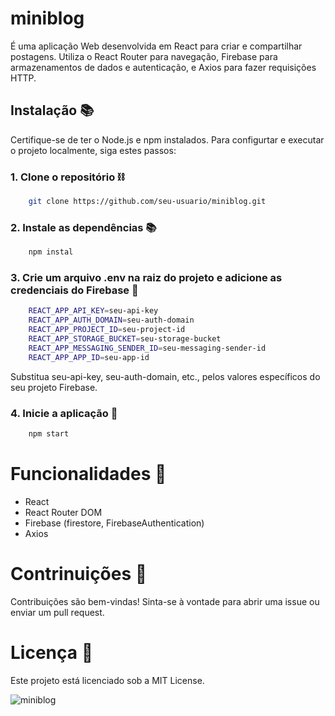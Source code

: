 # miniblog 
<div>
    <p>É uma aplicação Web desenvolvida em React para criar e compartilhar postagens. Utiliza o React Router para navegação, Firebase para armazenamentos de dados e autenticação, e Axios para fazer requisições HTTP.
    </p>
</div>

## Instalação 📚
<div>
    <p>Certifique-se de ter o Node.js e npm instalados. Para configurtar e executar o projeto localmente, siga estes passos:</p>
</div>

### 1. Clone o repositório ⛓
```bash 
    git clone https://github.com/seu-usuario/miniblog.git
```

### 2. Instale as dependências 📚
```bash
    npm instal
```
 
 ### 3. Crie um arquivo .env na raiz do projeto e adicione as credenciais do Firebase 🧮
```bash
    REACT_APP_API_KEY=seu-api-key
    REACT_APP_AUTH_DOMAIN=seu-auth-domain
    REACT_APP_PROJECT_ID=seu-project-id
    REACT_APP_STORAGE_BUCKET=seu-storage-bucket
    REACT_APP_MESSAGING_SENDER_ID=seu-messaging-sender-id
    REACT_APP_APP_ID=seu-app-id
```
<div>
    <p>Substitua seu-api-key, seu-auth-domain, etc., pelos valores específicos do seu projeto Firebase.</p>
</div>

### 4. Inicie a aplicação 🧭 
```bash
    npm start
```

# Funcionalidades 🚀
- React
- React Router DOM
- Firebase (firestore, FirebaseAuthentication)
- Axios

# Contrinuições 🤝
Contribuições são bem-vindas! Sinta-se à vontade para abrir uma issue ou enviar um pull request.

# Licença 📑
Este projeto está licenciado sob a MIT License.

![miniblog](https://github.com/devAugustoW/miniblog/assets/128865750/61e5bc05-76cb-402d-8f94-70120ae916ec)


